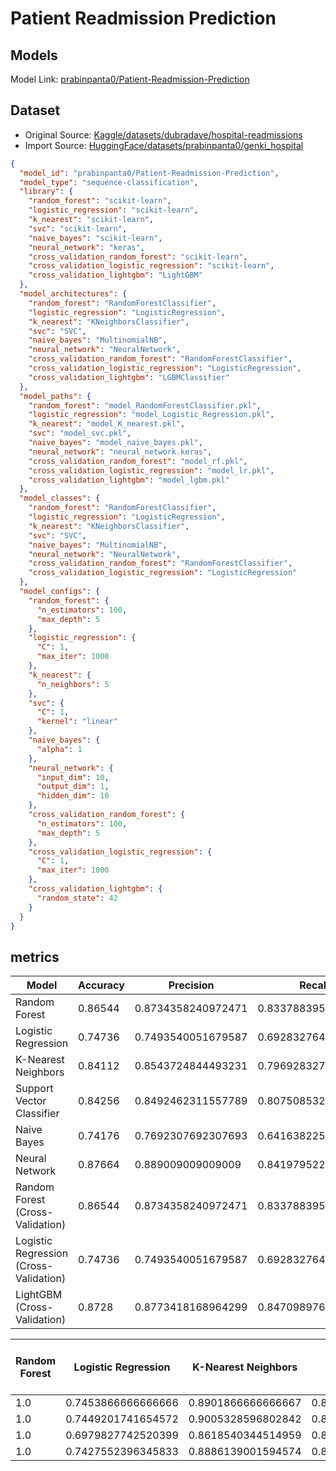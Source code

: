 # Patient Readmission Prediction

## Models 
Model Link: [prabinpanta0/Patient-Readmission-Prediction](https://huggingface.co/prabinpanta0/Patient-Readmission-Prediction)

## Dataset

* Original Source: [Kaggle/datasets/dubradave/hospital-readmissions](https://kaggle.com/datasets/dubradave/hospital-readmissions)
* Import Source: [HuggingFace/datasets/prabinpanta0/genki_hospital](https://huggingface.co/datasets/prabinpanta0/genki_hospital)

```Json
{
  "model_id": "prabinpanta0/Patient-Readmission-Prediction",
  "model_type": "sequence-classification",
  "library": {
    "random_forest": "scikit-learn",
    "logistic_regression": "scikit-learn",
    "k_nearest": "scikit-learn",
    "svc": "scikit-learn",
    "naive_bayes": "scikit-learn",
    "neural_network": "keras",
    "cross_validation_random_forest": "scikit-learn",
    "cross_validation_logistic_regression": "scikit-learn",
    "cross_validation_lightgbm": "LightGBM"
  },
  "model_architectures": {
    "random_forest": "RandomForestClassifier",
    "logistic_regression": "LogisticRegression",
    "k_nearest": "KNeighborsClassifier",
    "svc": "SVC",
    "naive_bayes": "MultinomialNB",
    "neural_network": "NeuralNetwork",
    "cross_validation_random_forest": "RandomForestClassifier",
    "cross_validation_logistic_regression": "LogisticRegression",
    "cross_validation_lightgbm": "LGBMClassifier"
  },
  "model_paths": {
    "random_forest": "model_RandomForestClassifier.pkl",
    "logistic_regression": "model_Logistic_Regression.pkl",
    "k_nearest": "model_K_nearest.pkl",
    "svc": "model_svc.pkl",
    "naive_bayes": "model_naive_bayes.pkl",
    "neural_network": "neural_network.keras",
    "cross_validation_random_forest": "model_rf.pkl",
    "cross_validation_logistic_regression": "model_lr.pkl",
    "cross_validation_lightgbm": "model_lgbm.pkl"
  },
  "model_classes": {
    "random_forest": "RandomForestClassifier",
    "logistic_regression": "LogisticRegression",
    "k_nearest": "KNeighborsClassifier",
    "svc": "SVC",
    "naive_bayes": "MultinomialNB",
    "neural_network": "NeuralNetwork",
    "cross_validation_random_forest": "RandomForestClassifier",
    "cross_validation_logistic_regression": "LogisticRegression"
  },
  "model_configs": {
    "random_forest": {
      "n_estimators": 100,
      "max_depth": 5
    },
    "logistic_regression": {
      "C": 1,
      "max_iter": 1000
    },
    "k_nearest": {
      "n_neighbors": 5
    },
    "svc": {
      "C": 1,
      "kernel": "linear"
    },
    "naive_bayes": {
      "alpha": 1
    },
    "neural_network": {
      "input_dim": 10,
      "output_dim": 1,
      "hidden_dim": 10
    },
    "cross_validation_random_forest": {
      "n_estimators": 100,
      "max_depth": 5
    },
    "cross_validation_logistic_regression": {
      "C": 1,
      "max_iter": 1000
    },
    "cross_validation_lightgbm": {
      "random_state": 42
    }
  }
}
```

## metrics

|Model|Accuracy          |Precision         |Recall            |AUC-ROC           |
|-----|------------------|------------------|------------------|------------------|
|Random Forest|0.86544           |0.8734358240972471|0.8337883959044369|0.8635809449401703|
|Logistic Regression|0.74736           |0.7493540051679587|0.6928327645051194|0.7441573461079813|
|K-Nearest Neighbors|0.84112           |0.8543724844493231|0.7969283276450512|0.838524404786381 |
|Support Vector Classifier|0.84256           |0.8492462311557789|0.8075085324232082|0.8405012541634113|
|Naive Bayes|0.74176           |0.7692307692307693|0.6416382252559727|0.7358793535918418|
|Neural Network|0.87664           |0.889009009009009 |0.8419795221843004|0.8746042189234755|
|Random Forest (Cross-Validation)|0.86544           |0.8734358240972471|0.8337883959044369|0.8635809449401703|
|Logistic Regression (Cross-Validation)|0.74736           |0.7493540051679587|0.6928327645051194|0.7441573461079813|
|LightGBM (Cross-Validation)|0.8728            |0.8773418168964299|0.847098976109215 |0.8712904519100293|


|Random Forest|Logistic Regression|K-Nearest Neighbors|Support Vector Classifier|Naive Bayes       |Neural Network    |Random Forest (Cross-Validation)|Logistic Regression (Cross-Validation)|LightGBM (Cross-Validation)|
|-------------|-------------------|-------------------|-------------------------|------------------|------------------|--------------------------------|--------------------------------------|---------------------------|
|1.0          |0.7453866666666666 |0.8901866666666667 |0.8530133333333333       |0.7455466666666667|0.88288           |1.0                             |0.7453866666666666                    |0.9045866666666667         |
|1.0          |0.7449201741654572 |0.9005328596802842 |0.8556024378809189       |0.7743332882090158|0.8964114832535885|1.0                             |0.7449201741654572                    |0.910874897792314          |
|1.0          |0.6979827742520399 |0.8618540344514959 |0.8272892112420671       |0.6482320942883046|0.849274705349048 |1.0                             |0.6979827742520399                    |0.8837262012692656         |
|1.0          |0.7427552396345833 |0.8886139001594574 |0.8515853672571407       |0.7401446588709305|0.8810145438895148|1.0                             |0.7427552396345833                    |0.9034286859660855         |

